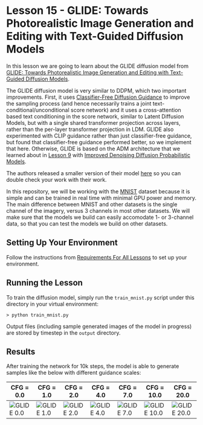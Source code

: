 # Lesson 15 - GLIDE: Towards Photorealistic Image Generation and Editing with Text-Guided Diffusion Models

In this lesson we are going to learn about the GLIDE diffusion model from [GLIDE: Towards Photorealistic Image Generation and Editing with Text-Guided Diffusion Models](https://arxiv.org/abs/2112.10741).

The GLIDE diffusion model is very similar to DDPM, which two important improvements. First,
it uses [Classifier-Free Diffusion Guidance](https://arxiv.org/abs/2207.12598) to improve the sampling process (and hence necessarily trains a joint text-conditional/unconditional score network) and it uses a cross-attention based text conditioning in the score network, similar to Latent Diffusion Models, but with a single shared transformer projection across layers, rather than the per-layer transformer projection in LDM. GLIDE also experimented with CLIP guidance rather than just classifier-free guidance, but found that classifier-free guidance performed better, so we implement that here. Otherwise, GLIDE is based on the ADM architecture that we learned about in [Lesson 9](https://github.com/swookey-thinky/mindiffusion/tree/main/lesson_09) with [Improved Denoising Diffusion Probabilistic Models](https://arxiv.org/abs/2102.09672). 

The authors released a smaller version of their model [here](https://github.com/openai/glide-text2im/tree/main) so you can double check your work with their work.


In this repository, we will be working with the [MNIST](https://en.wikipedia.org/wiki/MNIST_database) dataset because it is simple and can be trained in real time with minimal GPU power and memory. The main difference between MNIST and other datasets is the single channel of the imagery, versus 3 channels in most other datasets. We will make sure that the models we build can easily accomodate 1- or 3-channel data, so that you can test the models we build on other datasets.

## Setting Up Your Environment

Follow the instructions from [Requirements For All Lessons](https://github.com/swookey-thinky/mindiffusion?tab=readme-ov-file#requirements-for-all-lessons) to set up your environment.

## Running the Lesson

To train the diffusion model, simply run the `train_mnist.py` script under this directory in your virtual environment:

```
> python train_mnist.py
```

Output files (including sample generated images of the model in progress) are stored by timestep in the `output` directory.

## Results

After training the network for 10k steps, the model is able to generate samples like the below with different guidance scales:


| CFG = 0.0 | CFG = 1.0 | CFG = 2.0 | CFG = 4.0 | CFG = 7.0 | CFG = 10.0 | CFG = 20.0
| ---- | ---- | ---- | ---- | ---- | ---- | ---- 
| ![GLIDE 0.0](https://drive.google.com/uc?export=view&id=10LyT0Ynsn3ti1wOEqdG4jnW_k3NamwZl) | ![GLIDE 1.0](https://drive.google.com/uc?export=view&id=1q46FWPWWYQPTv-8wYlZp55RQeIBI0dad) | ![GLIDE 2.0](https://drive.google.com/uc?export=view&id=1Pq7mlhJam8ARx87_rjzy8LTgFd0WNbDD) | ![GLIDE 4.0](https://drive.google.com/uc?export=view&id=1gYByHVKAqJuxALn2kfGNeuj-dNUJ85-I) | ![GLIDE 7.0](https://drive.google.com/uc?export=view&id=16wXV6gn8hPAoKEheRVgU3JrKllf8sek0) | ![GLIDE 10.0](https://drive.google.com/uc?export=view&id=1yGuVixiUr4JPVPsYx5UVdoQZ65Dahl7v) | ![GLIDE 20.0](https://drive.google.com/uc?export=view&id=1trNGDUg637gJfBR_qgfbjdtUzeNwovdv)

